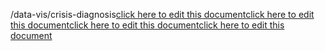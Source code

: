 /data-vis/crisis-diagnosis<a href="https://github.com/BotParty/homelab_status_page/blob/main/data-vis/crisis-diagnosis">click here to edit this document</a><a href="https://github.com/BotParty/homelab_status_page/blob/main/data-vis/crisis-diagnosis">click here to edit this document</a><a href="https://github.com/BotParty/homelab_status_page/blob/main/src//data-vis/crisis-diagnosis">click here to edit this document</a><a href="https://github.com/BotParty/homelab_status_page/blob/main/src//data-vis/crisis-diagnosis">click here to edit this document</a>